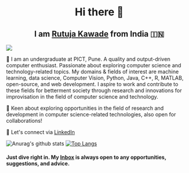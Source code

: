  # <div align="center">  Hi there 👋 </div>
 ## <div align="center"> I am [Rutuja Kawade](https://rutujakawade.netlify.app/) from India 🇮🇳 </div>


![](https://komarev.com/ghpvc/?username=your-github-rutujak24&color=blueviolet)

🎯 I am an undergraduate at PICT, Pune. A quality and output-driven computer enthusiast. Passionate about exploring computer science and technology-related topics. My domains & fields of interest are machine learning, data science, Computer Vision, Python, Java, C++, R, MATLAB, open-source, and web development. I aspire to work and contribute to these fields for betterment society through research and innovations for improvisation in the field of computer science and technology.

🏅 Keen about exploring opportunities in the field of research and development in computer science-related technologies, also open for collaborations! 

🌈 Let's connect via [LinkedIn](https://www.linkedin.com/in/rutuja-kawade-6b7a8a171/)

![Anurag's github stats](https://github-readme-stats.vercel.app/api?username=rutujak24&show_icons=true&theme=cobalt&count_private=true)
[![Top Langs](https://github-readme-stats.vercel.app/api/top-langs/?username=anuraghazra&layout=compact&theme=cobalt)](https://github.com/anuraghazra/github-readme-stats)



#### Just dive right in. My [Inbox](mailto:rutujakawade24@gmail.com?subject=[GitHub]%20Source%20Han%20Sans) is always open to any opportunities, suggestions, and advice.


